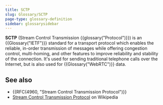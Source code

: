 ```yaml
---
title: SCTP
slug: Glossary/SCTP
page-type: glossary-definition
sidebar: glossarysidebar
---
```



**SCTP** (Stream Control Transmission {{glossary("Protocol")}}) is an {{Glossary("IETF")}} standard for a transport protocol which enables the reliable, in-order transmission of messages while offering congestion control, multi-homing, and other features to improve reliability and stability of the connection. It's used for sending traditional telephone calls over the Internet, but is also used for {{Glossary("WebRTC")}} data.

## See also

- {{RFC(4960, "Stream Control Transmission Protocol")}}
- [Stream Control Transmission Protocol](https://en.wikipedia.org/wiki/Stream_Control_Transmission_Protocol) on Wikipedia
